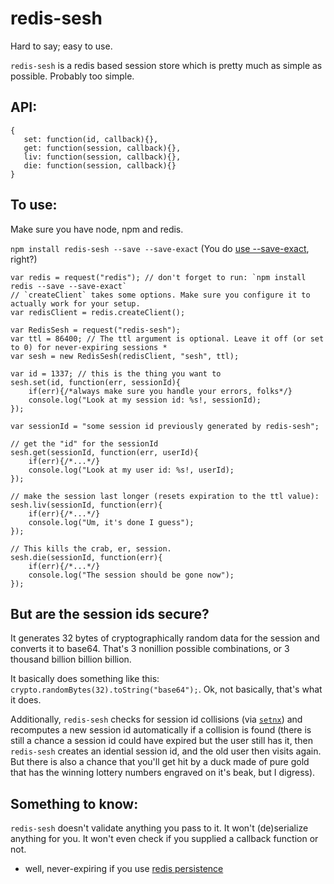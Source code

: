 # redis-sesh

Hard to say; easy to use.

`redis-sesh` is a redis based session store which is pretty much as simple as possible. Probably too simple.

## API:

```
{
   set: function(id, callback){},
   get: function(session, callback){},
   liv: function(session, callback){},
   die: function(session, callback){}
}
```

## To use:

Make sure you have node, npm and redis.

`npm install redis-sesh --save --save-exact` (You do [use --save-exact](http://c2fo.io/node/npm/javascript/2016/06/03/protecting-your-product-with-npm-save-exact/), right?)

```
var redis = request("redis"); // don't forget to run: `npm install redis --save --save-exact`
// `createClient` takes some options. Make sure you configure it to actually work for your setup.
var redisClient = redis.createClient();

var RedisSesh = request("redis-sesh");
var ttl = 86400; // The ttl argument is optional. Leave it off (or set to 0) for never-expiring sessions *
var sesh = new RedisSesh(redisClient, "sesh", ttl);

var id = 1337; // this is the thing you want to 
sesh.set(id, function(err, sessionId){
    if(err){/*always make sure you handle your errors, folks*/}
    console.log("Look at my session id: %s!, sessionId);
});

var sessionId = "some session id previously generated by redis-sesh";

// get the "id" for the sessionId
sesh.get(sessionId, function(err, userId){
    if(err){/*...*/}
    console.log("Look at my user id: %s!, userId);
});

// make the session last longer (resets expiration to the ttl value):
sesh.liv(sessionId, function(err){
    if(err){/*...*/}
    console.log("Um, it's done I guess");
});

// This kills the crab, er, session.
sesh.die(sessionId, function(err){
    if(err){/*...*/}
    console.log("The session should be gone now");
});
```

## But are the session ids secure?

It generates 32 bytes of cryptographically random data for the session and converts it to base64. That's 3 
nonillion possible combinations, or 3 thousand billion billion billion.

It basically does something like this: `crypto.randomBytes(32).toString("base64");`. Ok, not basically, that's what it does.

Additionally, `redis-sesh` checks for session id collisions (via [`setnx`](https://redis.io/commands/setnx)) and recomputes a new session id automatically if a collision is found (there
is still a chance a session id could have expired but the user still has it, then `redis-sesh` creates an idential session id, and the old 
user then visits again. But there is also a chance that you'll get hit by a duck made of pure gold that has the winning lottery 
numbers engraved on it's beak, but I digress).

## Something to know:

`redis-sesh` doesn't validate anything you pass to it. It won't (de)serialize anything for you. It won't even check 
if you supplied a callback function or not.


* well, never-expiring if you use [redis persistence](https://redis.io/topics/persistence)
